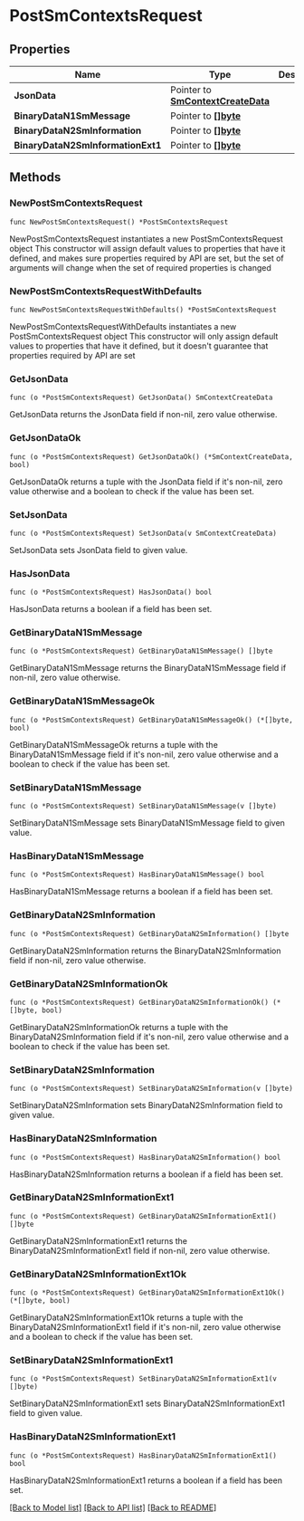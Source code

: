 # PostSmContextsRequest

## Properties

Name | Type | Description | Notes
------------ | ------------- | ------------- | -------------
**JsonData** | Pointer to [**SmContextCreateData**](SmContextCreateData.md) |  | [optional] 
**BinaryDataN1SmMessage** | Pointer to [**[]byte**]([]byte.md) |  | [optional] 
**BinaryDataN2SmInformation** | Pointer to [**[]byte**]([]byte.md) |  | [optional] 
**BinaryDataN2SmInformationExt1** | Pointer to [**[]byte**]([]byte.md) |  | [optional] 

## Methods

### NewPostSmContextsRequest

`func NewPostSmContextsRequest() *PostSmContextsRequest`

NewPostSmContextsRequest instantiates a new PostSmContextsRequest object
This constructor will assign default values to properties that have it defined,
and makes sure properties required by API are set, but the set of arguments
will change when the set of required properties is changed

### NewPostSmContextsRequestWithDefaults

`func NewPostSmContextsRequestWithDefaults() *PostSmContextsRequest`

NewPostSmContextsRequestWithDefaults instantiates a new PostSmContextsRequest object
This constructor will only assign default values to properties that have it defined,
but it doesn't guarantee that properties required by API are set

### GetJsonData

`func (o *PostSmContextsRequest) GetJsonData() SmContextCreateData`

GetJsonData returns the JsonData field if non-nil, zero value otherwise.

### GetJsonDataOk

`func (o *PostSmContextsRequest) GetJsonDataOk() (*SmContextCreateData, bool)`

GetJsonDataOk returns a tuple with the JsonData field if it's non-nil, zero value otherwise
and a boolean to check if the value has been set.

### SetJsonData

`func (o *PostSmContextsRequest) SetJsonData(v SmContextCreateData)`

SetJsonData sets JsonData field to given value.

### HasJsonData

`func (o *PostSmContextsRequest) HasJsonData() bool`

HasJsonData returns a boolean if a field has been set.

### GetBinaryDataN1SmMessage

`func (o *PostSmContextsRequest) GetBinaryDataN1SmMessage() []byte`

GetBinaryDataN1SmMessage returns the BinaryDataN1SmMessage field if non-nil, zero value otherwise.

### GetBinaryDataN1SmMessageOk

`func (o *PostSmContextsRequest) GetBinaryDataN1SmMessageOk() (*[]byte, bool)`

GetBinaryDataN1SmMessageOk returns a tuple with the BinaryDataN1SmMessage field if it's non-nil, zero value otherwise
and a boolean to check if the value has been set.

### SetBinaryDataN1SmMessage

`func (o *PostSmContextsRequest) SetBinaryDataN1SmMessage(v []byte)`

SetBinaryDataN1SmMessage sets BinaryDataN1SmMessage field to given value.

### HasBinaryDataN1SmMessage

`func (o *PostSmContextsRequest) HasBinaryDataN1SmMessage() bool`

HasBinaryDataN1SmMessage returns a boolean if a field has been set.

### GetBinaryDataN2SmInformation

`func (o *PostSmContextsRequest) GetBinaryDataN2SmInformation() []byte`

GetBinaryDataN2SmInformation returns the BinaryDataN2SmInformation field if non-nil, zero value otherwise.

### GetBinaryDataN2SmInformationOk

`func (o *PostSmContextsRequest) GetBinaryDataN2SmInformationOk() (*[]byte, bool)`

GetBinaryDataN2SmInformationOk returns a tuple with the BinaryDataN2SmInformation field if it's non-nil, zero value otherwise
and a boolean to check if the value has been set.

### SetBinaryDataN2SmInformation

`func (o *PostSmContextsRequest) SetBinaryDataN2SmInformation(v []byte)`

SetBinaryDataN2SmInformation sets BinaryDataN2SmInformation field to given value.

### HasBinaryDataN2SmInformation

`func (o *PostSmContextsRequest) HasBinaryDataN2SmInformation() bool`

HasBinaryDataN2SmInformation returns a boolean if a field has been set.

### GetBinaryDataN2SmInformationExt1

`func (o *PostSmContextsRequest) GetBinaryDataN2SmInformationExt1() []byte`

GetBinaryDataN2SmInformationExt1 returns the BinaryDataN2SmInformationExt1 field if non-nil, zero value otherwise.

### GetBinaryDataN2SmInformationExt1Ok

`func (o *PostSmContextsRequest) GetBinaryDataN2SmInformationExt1Ok() (*[]byte, bool)`

GetBinaryDataN2SmInformationExt1Ok returns a tuple with the BinaryDataN2SmInformationExt1 field if it's non-nil, zero value otherwise
and a boolean to check if the value has been set.

### SetBinaryDataN2SmInformationExt1

`func (o *PostSmContextsRequest) SetBinaryDataN2SmInformationExt1(v []byte)`

SetBinaryDataN2SmInformationExt1 sets BinaryDataN2SmInformationExt1 field to given value.

### HasBinaryDataN2SmInformationExt1

`func (o *PostSmContextsRequest) HasBinaryDataN2SmInformationExt1() bool`

HasBinaryDataN2SmInformationExt1 returns a boolean if a field has been set.


[[Back to Model list]](../README.md#documentation-for-models) [[Back to API list]](../README.md#documentation-for-api-endpoints) [[Back to README]](../README.md)



